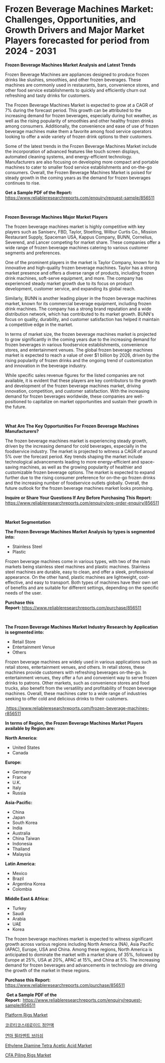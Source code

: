 <p><h1>Frozen Beverage Machines Market: Challenges, Opportunities, and Growth Drivers and Major Market Players forecasted for period from 2024 - 2031</h1></p><p><strong>Frozen Beverage Machines Market Analysis and Latest Trends</strong></p>
<p><p>Frozen Beverage Machines are appliances designed to produce frozen drinks like slushies, smoothies, and other frozen beverages. These machines are commonly used in restaurants, bars, convenience stores, and other food service establishments to quickly and efficiently churn out refreshing and tasty drinks for customers.</p><p>The Frozen Beverage Machines Market is expected to grow at a CAGR of 7% during the forecast period. This growth can be attributed to the increasing demand for frozen beverages, especially during hot weather, as well as the rising popularity of smoothies and other healthy frozen drinks among consumers. Additionally, the convenience and ease of use of frozen beverage machines make them a favorite among food service operators looking to offer a wide variety of frozen drink options to their customers.</p><p>Some of the latest trends in the Frozen Beverage Machines Market include the incorporation of advanced features like touch screen displays, automated cleaning systems, and energy-efficient technology. Manufacturers are also focusing on developing more compact and portable machines to cater to smaller food service establishments and on-the-go consumers. Overall, the Frozen Beverage Machines Market is poised for steady growth in the coming years as the demand for frozen beverages continues to rise.</p></p>
<p><strong>Get a Sample PDF of the Report:&nbsp;</strong> <a href="https://www.reliableresearchreports.com/enquiry/request-sample/856511">https://www.reliableresearchreports.com/enquiry/request-sample/856511</a></p>
<p>&nbsp;</p>
<p><strong>Frozen Beverage Machines Major Market Players</strong></p>
<p><p>The frozen beverage machines market is highly competitive with key players such as Saniserv, FBD, Taylor, Stoelting, Wilbur Curtis Co., Mission Restaurant Supply, Spaceman USA, Kappus Company, BUNN, Cornelius, Severend, and Lancer competing for market share. These companies offer a wide range of frozen beverage machines catering to various customer segments and preferences.</p><p>One of the prominent players in the market is Taylor Company, known for its innovative and high-quality frozen beverage machines. Taylor has a strong market presence and offers a diverse range of products, including frozen drink machines, soft-serve equipment, and more. The company has experienced steady market growth due to its focus on product development, customer service, and expanding its global reach.</p><p>Similarly, BUNN is another leading player in the frozen beverage machines market, known for its commercial beverage equipment, including frozen drink machines. The company has a strong brand reputation and a wide distribution network, which has contributed to its market growth. BUNN's focus on quality, durability, and customer satisfaction has helped it maintain a competitive edge in the market.</p><p>In terms of market size, the frozen beverage machines market is projected to grow significantly in the coming years due to the increasing demand for frozen beverages in various foodservice establishments, convenience stores, and entertainment venues. The global frozen beverage machines market is expected to reach a value of over $1 billion by 2026, driven by the rising popularity of frozen drinks and the ongoing trend of customization and innovation in the beverage industry.</p><p>While specific sales revenue figures for the listed companies are not available, it is evident that these players are key contributors to the growth and development of the frozen beverage machines market, driving innovation, competition, and customer satisfaction. With the increasing demand for frozen beverages worldwide, these companies are well-positioned to capitalize on market opportunities and sustain their growth in the future.</p></p>
<p>&nbsp;</p>
<p><strong>What Are The Key Opportunities For Frozen Beverage Machines Manufacturers?</strong></p>
<p><p>The frozen beverage machines market is experiencing steady growth, driven by the increasing demand for cold beverages, especially in the foodservice industry. The market is projected to witness a CAGR of around 5% over the forecast period. Key trends shaping the market include technological advancements leading to more energy-efficient and space-saving machines, as well as the growing popularity of healthier and customizable frozen beverage options. The market is expected to expand further due to the rising consumer preference for on-the-go frozen drinks and the increasing number of foodservice outlets globally. Overall, the future outlook for the frozen beverage machines market looks promising.</p></p>
<p><strong>Inquire or Share Your Questions If Any Before Purchasing This Report:</strong> <a href="https://www.reliableresearchreports.com/enquiry/pre-order-enquiry/856511">https://www.reliableresearchreports.com/enquiry/pre-order-enquiry/856511</a></p>
<p>&nbsp;</p>
<p><strong>Market Segmentation</strong></p>
<p><strong>The Frozen Beverage Machines Market Analysis by types is segmented into:</strong></p>
<p><ul><li>Stainless Steel</li><li>Plastic</li></ul></p>
<p><p>Frozen beverage machines come in various types, with two of the main markets being stainless steel machines and plastic machines. Stainless steel machines are durable, easy to clean, and offer a sleek, professional appearance. On the other hand, plastic machines are lightweight, cost-effective, and easy to transport. Both types of machines have their own set of benefits and are suitable for different settings, depending on the specific needs of the user.</p></p>
<p><strong>Purchase this Report:&nbsp;</strong><a href="https://www.reliableresearchreports.com/purchase/856511">https://www.reliableresearchreports.com/purchase/856511</a></p>
<p>&nbsp;</p>
<p><strong>The Frozen Beverage Machines Market Industry Research by Application is segmented into:</strong></p>
<p><ul><li>Retail Store</li><li>Entertainment Venue</li><li>Others</li></ul></p>
<p><p>Frozen beverage machines are widely used in various applications such as retail stores, entertainment venues, and others. In retail stores, these machines provide customers with refreshing beverages on-the-go. In entertainment venues, they offer a fun and convenient way to serve frozen drinks to patrons. Other markets, such as convenience stores and food trucks, also benefit from the versatility and profitability of frozen beverage machines. Overall, these machines cater to a wide range of industries seeking to offer cold and delicious drinks to their customers.</p></p>
<p><a href="https://www.reliableresearchreports.com/frozen-beverage-machines-r856511">&nbsp;https://www.reliableresearchreports.com/frozen-beverage-machines-r856511</a></p>
<p><strong>In terms of Region, the Frozen Beverage Machines Market Players available by Region are:</strong></p>
<p>
    <p> <strong> North America: </strong>
        <ul>
            <li>United States</li>
            <li>Canada</li>
        </ul>
        </p> 
    <p> <strong> Europe: </strong>
        <ul>
            <li>Germany</li>
            <li>France</li>
            <li>U.K.</li>
            <li>Italy</li>
            <li>Russia</li>
        </ul>
        </p> 
    <p> <strong> Asia-Pacific: </strong>
        <ul>
            <li>China</li>
            <li>Japan</li>
            <li>South Korea</li>
            <li>India</li>
            <li>Australia</li>
            <li>China Taiwan</li>
            <li>Indonesia</li>
            <li>Thailand</li>
            <li>Malaysia</li>
        </ul>
        </p> 
    <p> <strong> Latin America: </strong>
        <ul>
            <li>Mexico</li>
            <li>Brazil</li>
            <li>Argentina Korea</li>
            <li>Colombia</li>
        </ul>
        </p> 
    <p> <strong> Middle East & Africa: </strong>
        <ul>
            <li>Turkey</li>
            <li>Saudi</li>
            <li>Arabia</li>
            <li>UAE</li>
            <li>Korea</li>
        </ul>
    </p>
    </p>
<p><p>The frozen beverage machines market is expected to witness significant growth across various regions including North America (NA), Asia Pacific (APAC), Europe, USA and China. Among these regions, North America is anticipated to dominate the market with a market share of 35%, followed by Europe at 25%, USA at 20%, APAC at 15%, and China at 5%. The increasing demand for frozen beverages and advancements in technology are driving the growth of the market in these regions.</p></p>
<p><strong>Purchase this Report: </strong><a href="https://www.reliableresearchreports.com/purchase/856511">https://www.reliableresearchreports.com/purchase/856511</a></p>
<p>&nbsp;<strong>Get a Sample PDF of the Report:&nbsp;&nbsp;</strong><a href="https://www.reliableresearchreports.com/enquiry/request-sample/856511">https://www.reliableresearchreports.com/enquiry/request-sample/856511</a></p>
<p><strong></strong></p>
<p><p><a href="https://github.com/juancolorado15/Market-Research-Report-List-2/blob/main/platform-rigs-market.md">Platform Rigs Market</a></p><p><a href="https://medium.com/@jomosley1999/2024%EB%85%84%EB%B6%80%ED%84%B0-2031%EB%85%84%EA%B9%8C%EC%A7%80-%EA%B8%B0%EA%B0%84-%EB%8F%99%EC%95%88-%EC%98%88%EC%83%81%EB%90%98%EB%8A%94-%EC%BD%94%EB%A5%B4%ED%8B%B0%EC%BD%94%EC%8A%A4%ED%85%8C%EB%A1%9C%EC%9D%B4%EB%93%9C-%EC%95%88%EC%95%88%EC%95%BD-%EC%8B%9C%EC%9E%A5-%EB%B6%84%EC%84%9D-%EB%B0%8F-%ED%81%AC%EA%B8%B0-%EC%98%88%EC%B8%A1-d621b9dc9f1b">코르티코스테로이드 점안액</a></p><p><a href="https://github.com/vskv4779xr1/Market-Research-Report-List-1/blob/main/671016726597.md">연마 필라멘트 브러쉬</a></p><p><a href="https://issuu.com/reportprime-2/docs/ethylene-diamine-tetra-acetic-acid-market-size-203">Ethylene Diamine Tetra Acetic Acid Market</a></p><p><a href="https://github.com/mahnoor2003/Market-Research-Report-List-4/blob/main/cfa-piling-rigs-market.md">CFA Piling Rigs Market</a></p></p>
